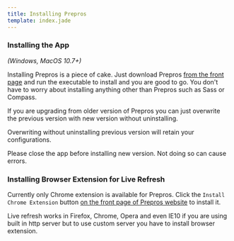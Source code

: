 ```yaml
---
title: Installing Prepros
template: index.jade
---
```


### Installing the App

*(Windows, MacOS 10.7+)*

Installing Prepros is a piece of cake. Just download Prepros [from the front page](http://alphapixels.com/prepros/) and run the executable to install and you are good to go. You don't have to worry about installing anything other than Prepros such as Sass or Compass.

If you are upgrading from older version of Prepros you can just overwrite the previous version with new version without uninstalling.

Overwriting without uninstalling previous version will retain your configurations.

<div class="alert alert-info">Please close the app before installing new version. Not doing so can cause errors.</div>

### Installing Browser Extension for Live Refresh

Currently only Chrome extension is available for Prepros. Click the `Install Chrome Extension` button [on the front page of Prepros website](http://alphapixels.com/prepros/) to install it.

Live refresh works in Firefox, Chrome, Opera and even IE10 if you are using built in http server but to use custom server you have to install browser extension.
